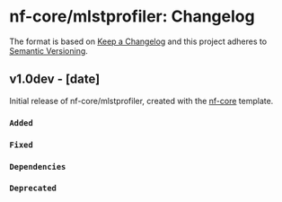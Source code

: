 # nf-core/mlstprofiler: Changelog

The format is based on [Keep a Changelog](https://keepachangelog.com/en/1.0.0/)
and this project adheres to [Semantic Versioning](https://semver.org/spec/v2.0.0.html).

## v1.0dev - [date]

Initial release of nf-core/mlstprofiler, created with the [nf-core](https://nf-co.re/) template.

### `Added`

### `Fixed`

### `Dependencies`

### `Deprecated`
